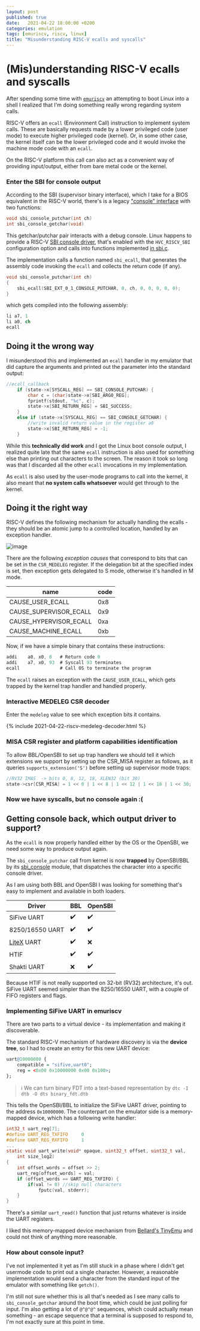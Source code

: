 ```yaml
---
layout: post
published: true
date:   2021-04-22 18:00:00 +0200
categories: emulation
tags: [emuriscv, riscv, linux]
title: "Misunderstanding RISC-V ecalls and syscalls"
---
```


# (Mis)understanding RISC-V ecalls and syscalls

After spending some time with [`emuriscv`](https://github.com/jborza/emuriscv) an attempting to boot Linux into a shell I realized that I'm doing something really wrong regarding system calls.

RISC-V offers an `ecall` (Environment Call) instruction to implement system calls. These are basically requests made by a lower privileged code (user mode) to execute higher privileged code (kernel). Or, in some other case, the kernel itself can be the lower privileged code and it would invoke the machine mode code with an `ecall`.

On the RISC-V platform this call can also act as a convenient way of providing input/output, either from bare metal code or the kernel. 

### Enter the SBI for console output

According to the SBI (supervisor binary interface), which I take for a BIOS equivalent in the RISC-V world, there's is a legacy ["console" interface](https://github.com/riscv/riscv-sbi-doc/blob/master/riscv-sbi.adoc#legacy-extensions-eids-0x00-0x0f) with two functions:

```c
void sbi_console_putchar(int ch)
int sbi_console_getchar(void)
```

This getchar/putchar pair interacts with a debug console. Linux happens to provide a RISC-V [SBI console driver](https://github.com/torvalds/linux/blob/master/drivers/tty/hvc/hvc_riscv_sbi.c), that's enabled with the `HVC_RISCV_SBI` configuration option and calls into functions implemented [in sbi.c](https://github.com/torvalds/linux/blob/master/arch/riscv/kernel/sbi.c). 

The implementation calls a function named `sbi_ecall`, that generates the assembly code invoking the `ecall` and collects the return code (if any).

```c
void sbi_console_putchar(int ch)
{
	sbi_ecall(SBI_EXT_0_1_CONSOLE_PUTCHAR, 0, ch, 0, 0, 0, 0, 0);
}
```

which gets compiled into the following assembly:

```nasm
li a7, 1
li a0, ch
ecall
```

## Doing it the wrong way

I misunderstood this and implemented an `ecall` handler in my emulator that did capture the arguments and printed out the parameter into the standard output:

```c
//ecall_callback
	if (state->x[SYSCALL_REG] == SBI_CONSOLE_PUTCHAR) {
		char c = (char)state->x[SBI_ARG0_REG];
		fprintf(stdout, "%c", c);
		state->x[SBI_RETURN_REG] = SBI_SUCCESS;
	}
    else if (state->x[SYSCALL_REG] == SBI_CONSOLE_GETCHAR) {
		//write invalid return value in the register a0
		state->x[SBI_RETURN_REG] = -1;
	}
```

While this **technically did work** and I got the Linux boot console output, I realized quite late that the same `ecall` instruction is also used for something else than printing out characters to the screen. The reason it took so long was that I discarded all the other `ecall` invocations in my implementation.  

As `ecall` is also used by the user-mode programs to call into the kernel, it also meant that **no system calls whatsoever** would get through to the kernel. 

## Doing it the right way

RISC-V defines the following mechanism for actually handling the ecalls - they should be an atomic jump to a controlled location, handled by an exception handler. 

![image](/assets/2021-04-21-ecall-diagram.png)

There are the following _exception causes_ that correspond to bits that can be set in the `CSR_MEDELEG` register. If the delegation bit at the specified index is set, then exception gets delegated to S mode, otherwise it's handled in M mode.

| name | code |
|------|------|
CAUSE_USER_ECALL | 0x8
CAUSE_SUPERVISOR_ECALL | 0x9
CAUSE_HYPERVISOR_ECALL | 0xa
CAUSE_MACHINE_ECALL | 0xb


Now, if we have a simple binary that contains these instructions:

```nasm
addi    a0, x0, 0   # Return code 0
addi    a7, x0, 93  # Syscall 93 terminates
ecall               # Call OS to terminate the program
```

The `ecall` raises an exception with the `CAUSE_USER_ECALL`, which gets trapped by the kernel trap handler and handled properly.

### Interactive MEDELEG CSR decoder

Enter the `medeleg` value to see which exception bits it contains.

{% include 2021-04-22-riscv-medeleg-decoder.html %}

### MISA CSR register and platform capabilities identification

To allow BBL/OpenSBI to set up trap handlers we should tell it which extensions we support by setting up the CSR_MISA register as follows, as it queries `supports_extension('S')` before setting up supervisor mode traps:

```c
//RV32 IMAS  -> bits 0, 8, 12, 18, XLEN32 (bit 30)
state->csr[CSR_MISA] = 1 << 0 | 1 << 8 | 1 << 12 | 1 << 18 | 1 << 30;
```

### Now we have syscalls, but no console again :(

## Getting console back, which output driver to support?

As the `ecall` is now properly handled either by the OS or the OpenSBI, we need some way to produce output again.

The `sbi_console_putchar` call from kernel is now **trapped** by OpenSBI/BBL by its [sbi_console](https://github.com/riscv/opensbi/blob/master/lib/sbi/sbi_console.c) module, that dispatches the character into a specific console driver.

As I am using both BBL and OpenSBI I was looking for something that's easy to implement and available in both loaders.

| Driver | BBL | OpenSBI
|-|-|-|
| SiFive UART| ✔️ | ✔️
| 8250/16550 UART | ✔️ | ✔️
| [LiteX](https://github.com/enjoy-digital/litex) UART | ✔️ | ❌
| HTIF | ✔️ | ✔️
| Shakti UART | ❌ | ✔️

Because HTIF is not really supported on 32-bit (RV32) architecture, it's out. SiFive UART seemed simpler than the 8250/16550 UART, with a couple of FIFO registers and flags. 

### Implementing SiFive UART in emuriscv

There are two parts to a virtual device - its implementation and making it discoverable.

The standard RISC-V mechanism of hardware discovery is via the **device tree**, so I had to create an entry for this new UART device:

```r
uart@10000000 {
    compatible = "sifive,uart0";
    reg = <0x00 0x10000000 0x00 0x100>;
};
```

> ℹ️ We can turn binary FDT into a text-based representation by `dtc -I dtb -O dts binary_fdt.dtb`

This tells the OpenSBI/BBL to initialize the SiFive UART driver, pointing to the address `0x10000000`. The counterpart on the emulator side is a memory-mapped device, which has a following write handler:

```c
int32_t uart_reg[7];
#define UART_REG_TXFIFO		0
#define UART_REG_RXFIFO		1
...
static void uart_write(void* opaque, uint32_t offset, uint32_t val,
	int size_log2)
{
	int offset_words = offset >> 2;
	uart_reg[offset_words] = val;
	if (offset_words == UART_REG_TXFIFO) {
		if(val != 0) //skip null characters
			fputc(val, stderr);
	}
}
```

There's a similar `uart_read()` function that just returns whatever is inside the UART registers.

I liked this memory-mapped device mechanism from [Bellard's TinyEmu](https://bellard.org/tinyemu/) and could not think of anything more reasonable. 


### How about console input?

I've not implemented it yet as I'm still stuck in a phase where I didn't get usermode code to print out a single character. However, a reasonable implementation would send a character from the standard input of the emulator with something like `getch()`.

I'm still not sure whether this is all that's needed as I see many calls to `sbi_console_getchar` around the boot time, which could be just polling for input. I'm also getting a lot of `@^@^@^` sequences, which could actually mean something - an escape sequence that a terminal is supposed to respond to, I'm not exactly sure at this point in time.